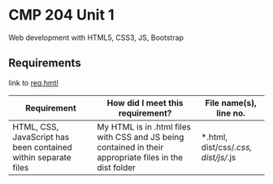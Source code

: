 # CMP 204 Unit 1

Web development with HTML5, CSS3, JS, Bootstrap

## Requirements

link to [req.hmtl](https://github.com/benfleuty/cmp204u1/blob/master/req.html)

| Requirement                                                    | How did I meet this requirement?                                                                        | File name(s), line no.                |
| -------------------------------------------------------------- | ------------------------------------------------------------------------------------------------------- | ------------------------------------- |
| HTML, CSS, JavaScript has been contained within separate files | My HTML is in .html files with CSS and JS being contained in their appropriate files in the dist folder | \*.html, dist/css/_.css, dist/js/_.js |
